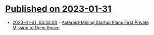 # [Published on 2023-01-31](index.md)

* [2023-01-31, 06:33:00](https://soylentnews.org/article.pl?sid=23/01/30/1341230&from=rss) - [Asteroid-Mining Startup Plans First Private Mission to Deep Space](https://soylentnews.org/article.pl?sid=23/01/30/1341230&from=rss)
